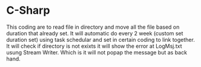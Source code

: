 # C-Sharp
This coding are to read file in directory and move all the file based on duration that already set. It will automatic do every 2 week (custom set duration set) using task schedular and set in certain coding to link together. It will check if directory is not exixts it will show the error at LogMsj.txt usung Stream Writer. Which is it will not popap the message but as back hand. 
